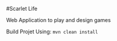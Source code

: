 #Scarlet Life

Web Application to play and design games

Build Projet Using: ```mvn clean install```
